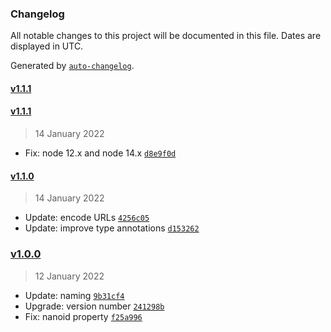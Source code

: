 ### Changelog

All notable changes to this project will be documented in this file. Dates are displayed in UTC.

Generated by [`auto-changelog`](https://github.com/CookPete/auto-changelog).

#### [v1.1.1](https://github.com/zeitport/strapi-provider-upload-local-extra/compare/v1.1.1...v1.1.1)

#### [v1.1.1](https://github.com/zeitport/strapi-provider-upload-local-extra/compare/v1.1.0...v1.1.1)

> 14 January 2022

- Fix: node 12.x and node 14.x [`d8e9f0d`](https://github.com/zeitport/strapi-provider-upload-local-extra/commit/d8e9f0d580da786135c265e5a0494cb69fb40bf2)

#### [v1.1.0](https://github.com/zeitport/strapi-provider-upload-local-extra/compare/v1.0.0...v1.1.0)

> 14 January 2022

- Update: encode URLs [`4256c05`](https://github.com/zeitport/strapi-provider-upload-local-extra/commit/4256c05017e9c12410b846b5fb1e2008442c41e0)
- Update: improve type annotations [`d153262`](https://github.com/zeitport/strapi-provider-upload-local-extra/commit/d153262130926a3d9069e0a155811b99870934be)

### [v1.0.0](https://github.com/zeitport/strapi-provider-upload-local-extra/compare/v0.8.0...v1.0.0)

> 12 January 2022

- Update: naming [`9b31cf4`](https://github.com/zeitport/strapi-provider-upload-local-extra/commit/9b31cf4388847cf67a6048c61066cb9f37754c7e)
- Upgrade: version number [`241298b`](https://github.com/zeitport/strapi-provider-upload-local-extra/commit/241298b5f0bbe80a99d3cf567a7e8c2e0165c012)
- Fix: nanoid property [`f25a996`](https://github.com/zeitport/strapi-provider-upload-local-extra/commit/f25a996f658c6b57936baaa2c4ad8632c09592db)
